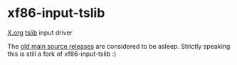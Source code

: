 # xf86-input-tslib
[X.org](https://x.org/) [tslib](http://tslib.org) input driver

The [old main source releases](http://public.pengutronix.de/software/xf86-input-tslib/)
are considered to be asleep. Strictly speaking this is still a fork of xf86-input-tslib :)
